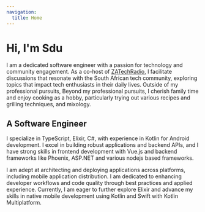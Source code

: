 ```yaml
---
navigation:
  title: Home
---
```


# Hi, I'm Sdu

I am a dedicated software engineer with a passion for technology and community engagement. As a co-host of [ZATechRadio](https://zatechradio.co.za), I facilitate discussions that resonate with the South African tech community, exploring topics that impact tech enthusiasts in their daily lives. Outside of my professional pursuits, Beyond my professional pursuits, I cherish family time and enjoy cooking as a hobby, particularly trying out various recipes and grilling techniques, and mixology.


## A Software Engineer
I specialize in TypeScript, Elixir, C#, with experience in Kotlin for Android development.
I excel in building robust applications and backend APIs, and I have strong skills in frontend development with Vue.js and backend frameworks like Phoenix, ASP.NET and various nodejs based frameworks. 

I am adept at architecting and deploying applications across platforms, including mobile application distribution. I am dedicated to enhancing developer workflows and code quality through best practices and applied experience. Currently, I am eager to further explore Elixir and advance my skills in native mobile development using Kotlin and Swift with Kotlin Multiplatform.
